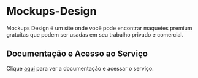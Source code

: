 # Mockups-Design

Mockups Design é um site onde você pode encontrar maquetes premium gratuitas que podem ser usadas em seu trabalho privado e comercial.

## Documentação e Acesso ao Serviço

Clique [aqui](https://mockups-design.com/) para ver a documentação e acessar o serviço.